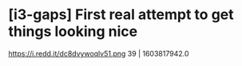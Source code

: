# [i3-gaps] First real attempt to get things looking nice
https://i.redd.it/dc8dvywoqlv51.png
39 | 1603817942.0

